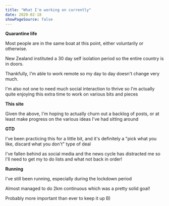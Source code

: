 ```yaml
---
title: "What I'm working on currently"
date: 2020-02-18
showPageSource: false
---
```


**Quarantine life**

Most people are in the same boat at this point, either voluntarily or otherwise.

New Zealand instituted a 30 day self isolation period so the entire country is in doors.

Thankfully, I'm able to work remote so my day to day doesn't change very much.

I'm also not one to need much social interaction to thrive so I'm actually quite enjoying this extra time to work on various bits and pieces

**This site**

Given the above, I'm hoping to actually churn out a backlog of posts, or at least make progress on the various ideas I've had sitting around

**GTD**

I've been practicing this for a little bit, and it's definitely a "pick what you like, discard what you don't" type of deal

I've fallen behind as social media and the news cycle has distracted me so I'll need to get my to do lists and what not back in order!

**Running**

I've still been running, especially during the lockdown period

Almost managed to do 2km continuous which was a pretty solid goal!

Probably more important than ever to keep it up B)